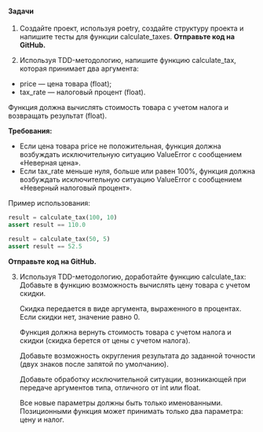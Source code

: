 
#### Задачи

1. Создайте проект, используя poetry, создайте структуру проекта и напишите тесты для функции 
calculate_taxes.
**Отправьте код на GitHub.**

2. Используя TDD-методологию, напишите функцию calculate_tax, которая принимает два аргумента:
* price — цена товара (float);
* tax_rate — налоговый процент (float).

Функция должна вычислять стоимость товара с учетом налога и возвращать результат (float).

**Требования:**
* Если цена товара price не положительная, функция должна возбуждать исключительную ситуацию ValueError с сообщением «Неверная цена». 
* Если tax_rate меньше нуля, больше или равен 100%, функция должна возбуждать исключительную ситуацию ValueError с сообщением «Неверный налоговый процент».

Пример использования:
```python
result = calculate_tax(100, 10)
assert result == 110.0

result = calculate_tax(50, 5)
assert result == 52.5
```
**Отправьте код на GitHub.**

3. Используя TDD-методологию, доработайте функцию calculate_tax:
    Добавьте в функцию возможность вычислять цену товара с учетом скидки.

    Скидка передается в виде аргумента, выраженного в процентах. Если скидки нет, значение равно 0.

    Функция должна вернуть стоимость товара с учетом налога и скидки (скидка берется от цены с учетом налога).
    
    Добавьте возможность округления результата до заданной точности (двух знаков после запятой по умолчанию).
    
    Добавьте обработку исключительной ситуации, возникающей при передаче аргументов типа, отличного от
int или float.
    
    Все новые параметры должны быть только именованными. Позиционными функция может принимать только два параметра: цену и налог.